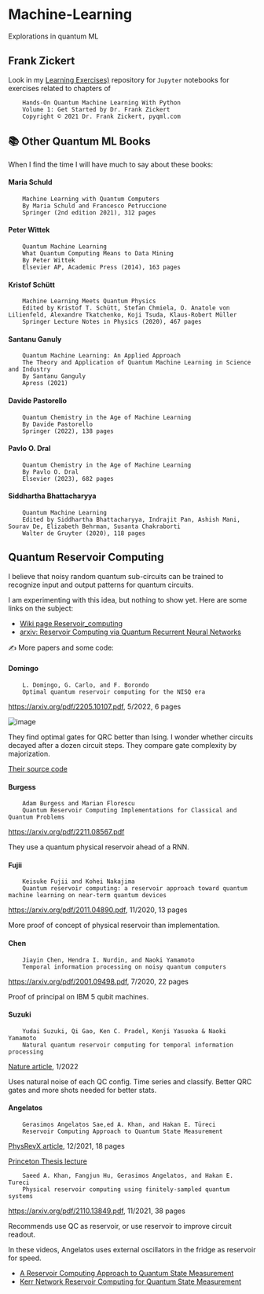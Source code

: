 # Machine-Learning
Explorations in quantum ML

## Frank Zickert
Look in my [Learning Exercises)](https://github.com/rfryeSigma/Learning_Excercises) repository for `Jupyter` notebooks for exercises related to chapters of
```
    Hands-On Quantum Machine Learning With Python
    Volume 1: Get Started by Dr. Frank Zickert
    Copyright © 2021 Dr. Frank Zickert, pyqml.com
```

## 📚 Other Quantum ML Books

When I find the time I will have much to say about these books:

#### Maria Schuld
```
    Machine Learning with Quantum Computers
    By Maria Schuld and Francesco Petruccione
    Springer (2nd edition 2021), 312 pages
```

#### Peter Wittek
```
    Quantum Machine Learning
    What Quantum Computing Means to Data Mining
    By Peter Wittek
    Elsevier AP, Academic Press (2014), 163 pages
```

#### Kristof Schütt
```
    Machine Learning Meets Quantum Physics
    Edited by Kristof T. Schütt, Stefan Chmiela, O. Anatole von Lilienfeld, Alexandre Tkatchenko, Koji Tsuda, Klaus-Robert Müller
    Springer Lecture Notes in Physics (2020), 467 pages
````

#### Santanu Ganuly
```
    Quantum Machine Learning: An Applied Approach
    The Theory and Application of Quantum Machine Learning in Science and Industry
    By Santanu Ganguly
    Apress (2021)
````

#### Davide Pastorello
```
    Quantum Chemistry in the Age of Machine Learning
    By Davide Pastorello
    Springer (2022), 138 pages
````

#### Pavlo O. Dral
```
    Quantum Chemistry in the Age of Machine Learning
    By Pavlo O. Dral
    Elsevier (2023), 682 pages
````

#### Siddhartha Bhattacharyya
```
    Quantum Machine Learning
    Edited by Siddhartha Bhattacharyya, Indrajit Pan, Ashish Mani, Sourav De, Elizabeth Behrman, Susanta Chakraborti
    Walter de Gruyter (2020), 118 pages
````

## Quantum Reservoir Computing
I believe that noisy random quantum sub-circuits can be trained to recognize input and output patterns for quantum circuits.

I am experimenting with this idea, but nothing to show yet. Here are some links on the subject:
- [Wiki page Reservoir_computing](https://en.wikipedia.org/wiki/Reservoir_computing)
- [arxiv: Reservoir Computing via Quantum Recurrent Neural Networks](https://arxiv.org/pdf/2211.02612.pdf)

✍️ More papers and some code:

#### Domingo
```
    L. Domingo, G. Carlo, and F. Borondo
    Optimal quantum reservoir computing for the NISQ era
```
https://arxiv.org/pdf/2205.10107.pdf, 5/2022, 6 pages

![image](https://user-images.githubusercontent.com/40242095/220181691-b2aa3573-e27d-41a8-b767-3d37df2c9088.png)

They find optimal gates for QRC better than Ising.
I wonder whether circuits decayed after a dozen circuit steps.
They compare gate complexity by majorization.

[Their source code](https://github.com/laiadc/Optimal_QRC)

#### Burgess
```
    Adam Burgess and Marian Florescu
    Quantum Reservoir Computing Implementations for Classical and Quantum Problems
```

https://arxiv.org/pdf/2211.08567.pdf

They use a quantum physical reservoir ahead of a RNN.

#### Fujii
```
    Keisuke Fujii and Kohei Nakajima
    Quantum reservoir computing: a reservoir approach toward quantum machine learning on near-term quantum devices
```

https://arxiv.org/pdf/2011.04890.pdf, 11/2020, 13 pages

More proof of concept of physical reservoir than implementation.

#### Chen
```
    Jiayin Chen, Hendra I. Nurdin, and Naoki Yamamoto
    Temporal information processing on noisy quantum computers
```

https://arxiv.org/pdf/2001.09498.pdf, 7/2020, 22 pages

Proof of principal on IBM 5 qubit machines.

#### Suzuki
```
    Yudai Suzuki, Qi Gao, Ken C. Pradel, Kenji Yasuoka & Naoki Yamamoto
    Natural quantum reservoir computing for temporal information processing
```

[Nature article](https://www.nature.com/articles/s41598-022-05061-w), 1/2022

Uses natural noise of each QC config. Time series and classify.
Better QRC gates and more shots needed for better stats.

#### Angelatos
```
    Gerasimos Angelatos Sae,ed A. Khan, and Hakan E. Türeci
    Reservoir Computing Approach to Quantum State Measurement
```

[PhysRevX article](https://journals.aps.org/prx/pdf/10.1103/PhysRevX.11.041062), 12/2021, 18 pages

[Princeton Thesis lecture](https://ece.princeton.edu/events/reservoir-computing-and-quantum-systems)

```
    Saeed A. Khan, Fangjun Hu, Gerasimos Angelatos, and Hakan E. Tureci
    Physical reservoir computing using finitely-sampled quantum systems
```

https://arxiv.org/pdf/2110.13849.pdf, 11/2021, 38 pages

Recommends use QC as reservoir, or use reservoir to improve circuit readout.

In these videos, Angelatos uses external oscillators in the fridge as reservoir for speed.
- [A Reservoir Computing Approach to Quantum State Measurement](https://www.youtube.com/watch?v=HHXMkjTAuqg&t=53s)
- [Kerr Network Reservoir Computing for Quantum State Measurement](https://www.youtube.com/watch?v=WKFda_1KcMw)
